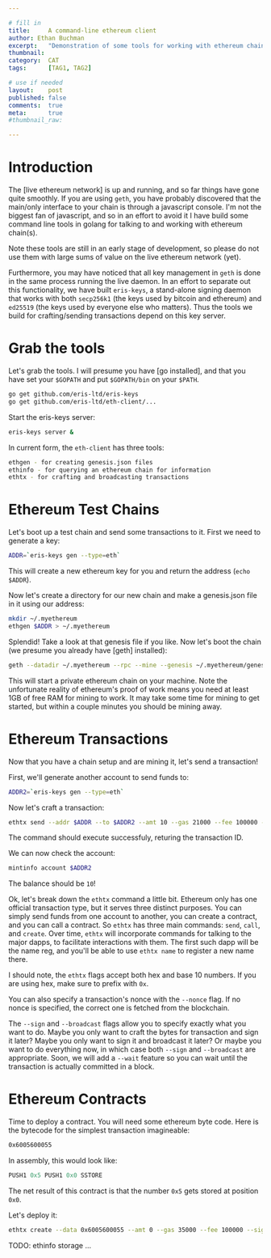 ```yaml
---

# fill in
title:     A command-line ethereum client
author: Ethan Buchman
excerpt:   "Demonstration of some tools for working with ethereum chains"
thumbnail:
category:  CAT
tags:      [TAG1, TAG2]

# use if needed
layout:    post
published: false
comments:  true
meta:      true
#thumbnail_raw:

---
```


# Introduction

The [live ethereum network] is up and running, and so far things have gone quite smoothly.
If you are using `geth`, you have probably discovered that the main/only interface to your chain is through a javascript console.
I'm not the biggest fan of javascript, and so in an effort to avoid it I have build some command line tools in golang for talking to and working with ethereum chain(s).

Note these tools are still in an early stage of development, so please do not use them with large sums of value on the live ethereum network (yet).

Furthermore, you may have noticed that all key management in `geth` is done in the same process running the live daemon.
In an effort to separate out this functionality, we have built `eris-keys`, a stand-alone signing daemon that works with both `secp256k1` (the keys used by bitcoin and ethereum) and `ed25519` (the keys used by everyone else who matters). Thus the tools we build for crafting/sending transactions depend on this key server.

# Grab the tools

Let's grab the tools. I will presume you have [go installed], and that you have set your `$GOPATH` and put `$GOPATH/bin` on your `$PATH`.

```bash
go get github.com/eris-ltd/eris-keys
go get github.com/eris-ltd/eth-client/...
```

Start the eris-keys server:

```bash
eris-keys server &
```

In current form, the `eth-client` has three tools:

```bash
ethgen - for creating genesis.json files
ethinfo - for querying an ethereum chain for information
ethtx - for crafting and broadcasting transactions
```

# Ethereum Test Chains

Let's boot up a test chain and send some transactions to it. First we need to generate a key:

```bash
ADDR=`eris-keys gen --type=eth`
```

This will create a new ethereum key for you and return the address (`echo $ADDR`).

Now let's create a directory for our new chain and make a genesis.json file in it using our address:

```bash
mkdir ~/.myethereum
ethgen $ADDR > ~/.myethereum
```

Splendid! Take a look at that genesis file if you like. Now let's boot the chain (we presume you already have [geth] installed):

```bash
geth --datadir ~/.myethereum --rpc --mine --genesis ~/.myethereum/genesis.json --maxpeers 0
```

This will start a private ethereum chain on your machine. Note the unfortunate reality of ethereum's proof of work means you need at least
1GB of free RAM for mining to work. It may take some time for mining to get started, but within a couple minutes you should be mining away.

# Ethereum Transactions

Now that you have a chain setup and are mining it, let's send a transaction!

First, we'll generate another account to send funds to:

```bash
ADDR2=`eris-keys gen --type=eth`
```

Now let's craft a transaction:

```bash
ethtx send --addr $ADDR --to $ADDR2 --amt 10 --gas 21000 --fee 100000 --sign --broadcast
```

The command should execute successfuly, returing the transaction ID.

We can now check the account:

```bash
mintinfo account $ADDR2
```

The balance should be `10`!

Ok, let's break down the `ethtx` command a little bit. Ethereum only has one official transaction type, but it serves three distinct purposes.
You can simply send funds from one account to another, you can create a contract, and you can call a contract.
So `ethtx` has three main commands: `send`, `call`, and `create`.
Over time, `ethtx` will incorporate commands for talking to the major dapps, to facilitate interactions with them. The first such dapp will be the name reg, and you'll be able to use `ethtx name` to register a new name there.

I should note, the `ethtx` flags accept both hex and base 10 numbers. If you are using hex, make sure to prefix with `0x`.

You can also specify a transaction's nonce with the `--nonce` flag. If no nonce is specified, the correct one is fetched from the blockchain.

The `--sign` and `--broadcast` flags allow you to specify exactly what you want to do. Maybe you only want to craft the bytes for transaction and sign it later? Maybe you only want to sign it and broadcast it later? Or maybe you want to do everything now, in which case both `--sign` and `--broadcast` are appropriate. Soon, we will add a `--wait` feature so you can wait until the transaction is actually committed in a block.

# Ethereum Contracts

Time to deploy a contract. You will need some ethereum byte code. Here is the bytecode for the simplest transaction imagineable:

```bash
0x6005600055
```

In assembly, this would look like:

```asm
PUSH1 0x5 PUSH1 0x0 SSTORE
```

The net result of this contract is that the number `0x5` gets stored at position `0x0`.

Let's deploy it:

```bash
ethtx create --data 0x6005600055 --amt 0 --gas 35000 --fee 100000 --sign --broadcast
```

TODO: ethinfo storage ...


































